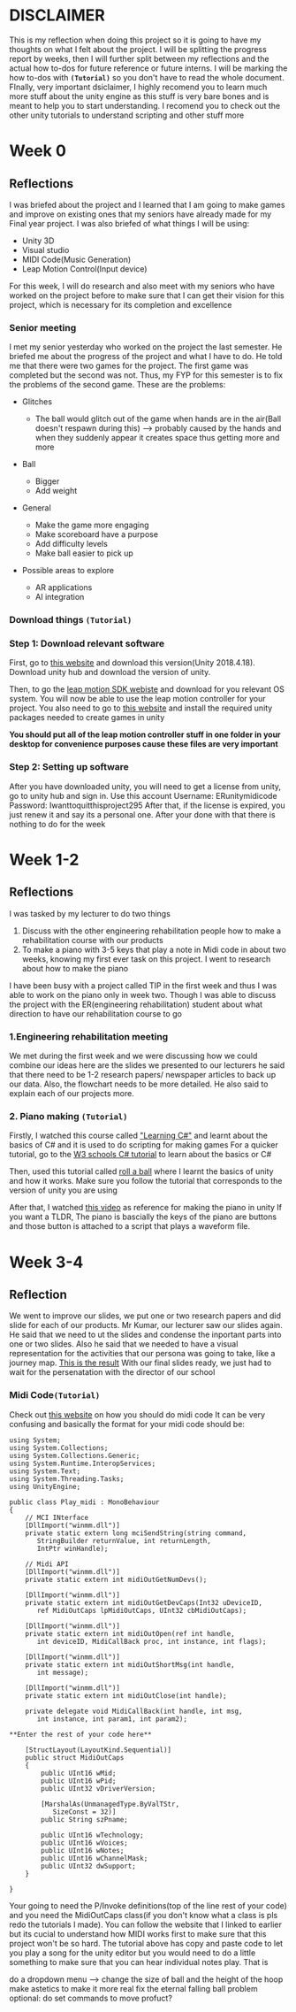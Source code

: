 # DISCLAIMER
This is my reflection when doing this project so it is going to have my thoughts on what I felt about the project.
I will be splitting the progress report by weeks, then I will further split between my reflections and the actual how to-dos for future reference or future interns. I will be marking the how to-dos with **``(Tutorial)``** so you don't have to read the whole document. FInally, very important dsiclaimer, I highly recomend you to learn much more stuff about the unity engine as this stuff is very bare bones and is meant to help you to start understanding. I recomend you to check out the other unity tutorials to understand scripting and other stuff more

# Week 0
## Reflections
I was briefed about the project and I learned that I am going to make games and improve on existing ones that my seniors have already made for my Final year project.
 I was also briefed of what things I will be using:
 * Unity 3D
 * Visual studio
 * MIDI Code(Music Generation)
  * Leap Motion Control(Input device)

For this week, I will do research and also meet with my seniors who have worked on the project before to make sure that I can get their vision for this project, which is necessary for its completion and excellence

### Senior meeting
I met my senior yesterday who worked on the project the last semester. He briefed me about the progress of the project and what I have to do. He told me that there were two games for the project. The first game was completed but the second was not. Thus, my FYP for this semester is to fix the problems of the second game.
These are the problems:
* Glitches
	* The ball would glitch out of the game when hands are in the air(Ball doesn't respawn during this) --> probably caused by the hands and when they suddenly appear it creates space thus getting more and more

* Ball       
	* Bigger
	* Add weight

* General
	* Make the game more engaging
	* Make scoreboard have a purpose
	* Add difficulty levels
	* Make ball easier to pick up
* Possible areas to explore
	* AR applications
	* AI integration
	
### Download things ``(Tutorial)``
### Step 1: Download relevant software
First, go to [this website](https://unity3d.com/get-unity/download/archive) and download this version(Unity 2018.4.18). Download unity hub and download the version of unity.

Then, to go the [leap motion SDK webiste](https://developer.leapmotion.com/sdk-leap-motion-controller/) and download for you relevant OS system. You will now be able to use the leap motion controller for your project.
You also need to go to [this website](https://developer.leapmotion.com/unity) and install the required unity packages needed to create games in unity

**You should put all of the leap motion controller stuff in one folder in your desktop for convenience purposes cause these files are very important**

### Step 2: Setting up software
After you have downloaded unity, you will need to get a license from unity, go to unity hub and sign in. Use this account
Username: ERunitymidicode
Password: Iwanttoquitthisproject295
After that, if the license is expired, you just renew it and say its a personal one.
After your done with that there is nothing to do for the week

# Week 1-2
## Reflections
I was tasked by my lecturer to do two things 
1.  Discuss with the other engineering rehabilitation people how to make a rehabilitation course with our products
2. To make a piano with 3-5 keys that play a note in Midi code in about two weeks, knowing my first ever task on this project. I went to research about how to make the piano

I have been busy with a project called TIP in the first week and thus I was able to work on the piano only in week two. Though I was able to discuss the project with the ER(engineering rehabilitation) student about what direction to have our rehabilitation course to go

### 1.Engineering rehabilitation meeting
We met during the first week and we were discussing how we could combine our ideas here are the slides we presented to our lecturers
he said that there need to be 1-2 research papers/ newspaper articles to back up our data. Also, the flowchart needs to be more detailed.
He also said to explain each of our projects more.


### 2. Piano making ``(Tutorial)``
Firstly, I watched this course called ["Learning C#"](https://www.linkedin.com/learning/learning-c-sharp-3/welcome?u=2122804) and learnt about the basics of C# and it is used to do scripting for making games
For a quicker tutorial, go to the [W3 schools C# tutorial](https://www.w3schools.com/cs/default.asp) to learn about the basics or C#


Then, used this tutorial called [roll a ball](https://learn.unity.com/project/roll-a-ball) where I learnt the basics of unity and how it works. Make sure you follow the tutorial that corresponds to the version of unity you are using

After that, I watched [this video](https://www.youtube.com/watch?v=bkE1YSSdOLU) as reference for making the piano in unity 
If you want a TLDR, The piano is bascially the keys of the piano are buttons and those button is attached to a script that plays a waveform file.
# Week 3-4
## Reflection
We went to improve our slides, we put one or two research papers and did slide for each of our products. Mr Kumar, our lecturer saw our slides again. He said that we need to ut the slides and condense the inportant parts into one or two slides. Also he said that we needed to have a visual representation for the activities that our persona was going to take, like a journey map. [This is the result](https://docs.google.com/presentation/d/1vsQg8oJ8cghKpDwymf43qRa_E8egsArUv6SBYQWkEuQ/edit?usp=sharing)
With our final slides ready, we just had to wait for the persenatation with the director of our school

### Midi Code``(Tutorial)``
Check out [this website](https://www.codeguru.com/columns/dotnet/making-music-with-midi-and-c.html) on how you should do midi code 
It can be very confusing and basically the format for your midi code should be:
```
using System;
using System.Collections;
using System.Collections.Generic;
using System.Runtime.InteropServices;
using System.Text;
using System.Threading.Tasks;
using UnityEngine;

public class Play_midi : MonoBehaviour
{
    // MCI INterface
    [DllImport("winmm.dll")]
    private static extern long mciSendString(string command,
       StringBuilder returnValue, int returnLength,
       IntPtr winHandle);

    // Midi API
    [DllImport("winmm.dll")]
    private static extern int midiOutGetNumDevs();

    [DllImport("winmm.dll")]
    private static extern int midiOutGetDevCaps(Int32 uDeviceID,
       ref MidiOutCaps lpMidiOutCaps, UInt32 cbMidiOutCaps);

    [DllImport("winmm.dll")]
    private static extern int midiOutOpen(ref int handle,
       int deviceID, MidiCallBack proc, int instance, int flags);

    [DllImport("winmm.dll")]
    private static extern int midiOutShortMsg(int handle,
       int message);

    [DllImport("winmm.dll")]
    private static extern int midiOutClose(int handle);

    private delegate void MidiCallBack(int handle, int msg,
       int instance, int param1, int param2);

**Enter the rest of your code here**

    [StructLayout(LayoutKind.Sequential)]
    public struct MidiOutCaps
    {
        public UInt16 wMid;
        public UInt16 wPid;
        public UInt32 vDriverVersion;

        [MarshalAs(UnmanagedType.ByValTStr,
           SizeConst = 32)]
        public String szPname;

        public UInt16 wTechnology;
        public UInt16 wVoices;
        public UInt16 wNotes;
        public UInt16 wChannelMask;
        public UInt32 dwSupport;
    }

}
```
Your going to need the P/Invoke definitions(top of the line rest of your code) and you need the MidiOutCaps class(if you don't know what a class is pls redo the tutorials I made). You can follow the website that I linked to earlier but its cucial to understand how MIDI works first to make sure that this project won't be so hard.
The tutorial above has copy and paste code to let you play a song for the unity editor but you would need to do a little something to make sure that you can hear individual notes play. That is  

do a dropdown menu --> change the size of ball and the height of the hoop
make astetics to make it more real
fix the eternal falling ball problem
optional: do set commands to move profuct?
 
<!--stackedit_data:
eyJoaXN0b3J5IjpbMTA1NDUwMDM5NCwyMDczMTk0NDMsMzA2Nj
Q3MjU1LDEyMTYzMjI0MywxODk0NzM3NTgsNzg5MzA2NzYzLDc5
MjQzMDY3MSwxNDEyMzg5NTQ0LDE2NjQ3OTU4MjUsMzc3MjY3Nj
Y0LDE2NjQ3OTU4MjUsMjkzOTQ2MTIsLTIwMzMxMzMzNzAsNTY4
OTY5OTA2LC05NzQ3MDc3MjQsNjY0NDM1MzM4LC0xNzgyNjI5MT
k4LDQxMjQ3NzAyOCw2NTc0ODUxNjAsLTEyODMwODk3NTVdfQ==

-->